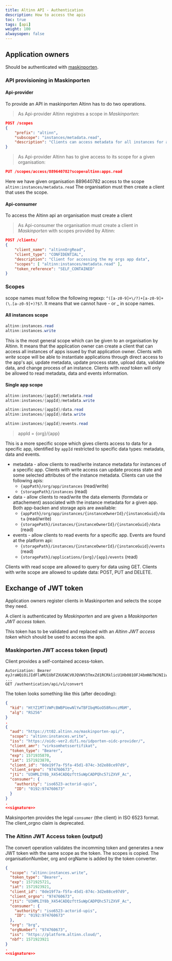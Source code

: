 ```yaml
---
title: Altinn API - Authentication
description: How to access the apis
toc: true
tags: [api]
weight: 100
alwaysopen: false
---
```


## Application owners

Should be authenticated with [maskinporten](https://difi.github.io/felleslosninger/oidc_guide_maskinporten.html).

### API provisioning in Maskinporten

#### Api-provider

To provide an API in maskinporten Altinn has to do two operations.

> As Api-provider Altinn registres a scope in *Maskinporten*:

```json
POST /scopes
{
    "prefix": "altinn",
    "subscope": "instances/metadata.read",
    "description": "Clients can access metadata for all instances for all apps of the organisation"
}
```

> As Api-provider Altinn has to give access to its scope for a given organisation:

```json
PUT /scopes/access/889640782?scope=altinn:apps.read
```

Here we have given organisation 889640782 access to the scope `altinn:instances/metadata.read`
The organisation must then create a client that uses the scope.

#### Api-consumer

To access the Altinn api an organisation must create a client

> As Api-consumer the organisation must create a client in *Maskinporten* with scopes provided by Altinn:

```json
POST /clients/
{
    "client_name": "altinnOrgRead",
    "client_type": "CONFIDENTIAL",
    "description": "Client for accessing the my orgs app data",
    "scopes": [ "altinn:instances/metadata.read" ],
    "token_reference": "SELF_CONTAINED"
}
```

### Scopes

scope names must follow the following regexp: `^([a-z0-9]+\/?)+[a-z0-9]+(\.[a-z0-9]+)?$?`.
It means that we cannot have - or _ in scope names.

#### All instances scope

```cs
altinn:instances.read
altinn:instances.write
```

This is the most general scope which can be given to an organisation by Altinn. It means that the application owner can create a client that can access all instances of apps issued by that application owner. Clients with *write* scope will be able to instantiate applications through direct access to the app's api, update metadata, update process state, upload data, validate data, and change process of an instance. Clients with *read* token will only be allowed to read metadata, data and events information.

#### Single app scope

```cs
altinn:instances/{appId}/metadata.read
altinn:instances/{appId}/metadata.write

altinn:instances/{appId}/data.read
altinn:instances/{appId}/data.write

altinn:instances/{appId}/events.read
```

> appId = {org}/{app}

This is a more specific scope which gives clients access to data for a specific app, identified by `appId` restricted to specific data types:  metadata, data and events.

* metadata - allow clients to read/write instance metadata for instances of a specific app. Clients with write access can update process state and some selected attributes of the instance metadata. Clients can use the following apis:
  * `{appPath}/org/app/instances` (read/write)
  * `{storagePath}/instances` (read)
* data - allow clients to read/write the data elements (formdata or attachement) associated with the instance metadata for a given app. Both app-backen and storage apis are awailable:
  * `{appPath}/org/app/instances/{instanceOwnerId}/{instanceGuid}/data` (read/write)
  * `{storagePath}/instances/{instanceOwnerId}/{instanceGuid}/data` (read)
* events - allow clients to read events for a specific app. Events are found at the platform api:
  * `{storagePath}/instances/{instanceOwnerId}/{instanceGuid}/events` (read)
  * `{storagePath}/applications/{org}/{app}/events` (read)

Clients with read scope are allowed to query for data using GET. Clients with write scope are allowed to update data: POST, PUT and DELETE.

## Exchange of JWT token

Application owners register clients in Maskinporten and selects the scope they need.

A client is authenticated by *Maskinporten* and are given a *Maskinporten JWT access token*.

This token has to be validated and replaced with an *Altinn JWT access token* which should be used to access the apis.

### Maskinporten JWT access token (input)

Client provides a self-contained access-token.

```http
Autorization: Bearer eyJraWQiOiJIdFlaMU1UbFZXUGNCV0JQVWV3TmxZd1RCRklicU1Hb081OFJ4bmN6TWJNIiwiYWxnIjoiUlMyNTYifQ.eyJhdWQiOiJ0ZXN0X3JwIiwic2NvcGUiOiJ ...
GET /authentication/api/v1/convert
```

The token looks something like this (after decoding):

```json
{
  "kid": "HtYZ1MTlVWPcBWBPUewNlYwTBFIbqMGoO58RxnczMbM",
  "alg": "RS256"
}
.
{
  "aud": "https://tt02.altinn.no/maskinporten-api/",
  "scope": "altinn:instances.write",
  "iss": "https://oidc-ver2.difi.no/idporten-oidc-provider/",
  "client_amr": "virksomhetssertifikat",
  "token_type": "Bearer",
  "exp": 1571935870,
  "iat": 1571923870,
  "client_id": "0de19f7a-f5fa-45d1-874c-3d2e88ce97d9",
  "client_orgno": "974760673",
  "jti": "U3HMLIY8b_X454CADQzfttSuWpCADPQhc57iZXVF_Ac",
  "consumer": {
    "authority": "iso6523-actorid-upis",
    "ID": "0192:974760673"
  }
}
.
<<signature>>
```

Maksinporten provides the legal `consumer` (the client) in ISO 6523 format. The client_orgno claim is deprecated.

### The Altinn JWT Access token (output)

The convert operation validates the incomming token and generates a new JWT token with the same scope as the token. The scopes is copied. The organisationNumber, org and orgName is added by the token converter.

```json
{
  "scope": "altinn:instances.write",
  "token_type": "Bearer",
  "exp": 1571925721,
  "iat": 1571923921,
  "client_id": "0de19f7a-f5fa-45d1-874c-3d2e88ce97d9",
  "client_orgno": "974760673",
  "jti": "U3HMLIY8b_X454CADQzfttSuWpCADPQhc57iZXVF_Ac",
  "consumer": {
    "authority": "iso6523-actorid-upis",
    "ID": "0192:974760673"
  },
  "org": "brg",
  "orgNumber": "974760673",
  "iss": "https://platform.altinn.cloud/",
  "nbf": 1571923921
}
.
<<signature>>
```
